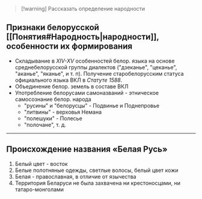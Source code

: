 > [!warning] Рассказать определение народности

## Признаки белорусской [[Понятия#Народность|народности]], особенности их формирования
- Складывание в *XIV-XV* особенностей белор. языка на основе среднебелорусской группы диалектов ("дзеканье", "цеканье", "аканье", "яканье", и т. п). Получение старобелорусским статуса официального языка ВКЛ в *Статуте 1588*.
- Объединение белор. земель в составе ВКЛ
- Употребление белорусами самоназваний - этническое самосознание белор. народа
	- "русины" и "белорусцы" - Подвинье и Поднепровье
	- "литвины" - верховья Немана
	- "полешуки" - Полесье
	- "полочане", т. д.

---

## Происхождение названия «Белая Русь»
1. Белый цвет - восток
2. Белые полотняные одежды, светлые волосы, белый цвет кожи
3. Белая - православная, в отличие от язычества
4. Территория Беларуси не была захвачена ни крестоносцами, ни татаро-монголами

